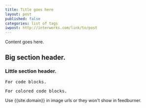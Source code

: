 ```yaml
---
title: Title goes here
layout: post
published: false
categories: list of tags
iwpost: http://interworks.com/link/to/post
---
```


Content goes here.

## Big section header.

### Little section header.

<pre>
For code blocks.
</pre>

<pre data-language="generic">
For colored code blocks.
</pre>

Use {{site.domain}} in image urls or they won't show in feedburner.